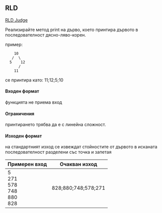 ## RLD
[RLD Judge](https://www.hackerrank.com/contests/test4-sda-/challenges/challenge-1691/problem)

Реализирайте метод print на дърво, което принтира дървото в последователност дясно-ляво-корен.

пример:
```
    10
   /  \   
  5    12
      /  
    11
```
се принтира като: 11;12;5;10

#### Входен формат

функцията не приема вход

#### Ограничения

принтирането трябва да е с линейна сложност.

#### Изходен формат

на стандартният изход се извеждат стойностите от дървото в исканата последователност разделени със точка и запетая

Примерен вход|Очакван изход
-|-
5<br>271<br>578<br>748<br>880<br>828|828;880;748;578;271
